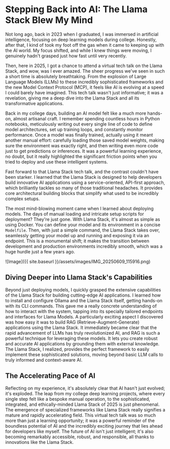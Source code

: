 # Stepping Back into AI: The Llama Stack Blew My Mind

Not long ago, back in 2023 when I graduated, I was immersed in artificial intelligence, focusing on deep learning models during college. Honestly, after that, I kind of took my foot off the gas when it came to keeping up with the AI world. My focus shifted, and while I knew things were moving, I genuinely hadn't grasped just how fast until very recently.


Then, here in 2025, I got a chance to attend a virtual tech talk on the Llama Stack, and wow, was I ever amazed. The sheer progress we've seen in such a short time is absolutely breathtaking. From the explosion of Large Language Models (LLMs) to these incredibly sophisticated frameworks and the new Model Context Protocol (MCP), it feels like AI is evolving at a speed I could barely have imagined. This tech talk wasn't just informative; it was a revelation, giving me a deep dive into the Llama Stack and all its transformative applications.


Back in my college days, building an AI model felt like a much more hands-on, almost artisanal craft. I remember spending countless hours in Python notebooks, meticulously writing out every single line of code to define model architectures, set up training loops, and constantly monitor performance. Once a model was finally trained, actually using it meant another manual effort: carefully loading those saved model weights, making sure the environment was exactly right, and then writing even more code just to get predictions or inferences. It was a powerful learning experience, no doubt, but it really highlighted the significant friction points when you tried to deploy and use these intelligent systems.


Fast forward to that Llama Stack tech talk, and the contrast couldn't have been starker. I learned that the Llama Stack is designed to help developers build innovative AI applications using a service-oriented, API-first approach, which brilliantly tackles so many of those traditional headaches. It provides core architectural building blocks that simplify what used to be incredibly complex setups.


The most mind-blowing moment came when I learned about deploying models. The days of manual loading and intricate setup scripts for deployment? They're just gone. With Llama Stack, it's almost as simple as using Docker. You can define your model and its environment in a concise `Modelfile`. Then, with just a simple command, the Llama Stack takes over, seamlessly getting your model up and running and exposing it via an endpoint. This is a monumental shift; it makes the transition between development and production environments incredibly smooth, which was a huge hurdle just a few years ago.

![Image]({{ site.baseurl }}/assets/images/IMG_20250609_115916.png)


## Diving Deeper into Llama Stack's Capabilities

Beyond just deploying models, I quickly grasped the extensive capabilities of the Llama Stack for building cutting-edge AI applications. I learned how to install and configure Ollama and the Llama Stack itself, getting hands-on with its CLI commands. This gave me a really concrete understanding of how to interact with the system, tapping into its specially tailored endpoints and interfaces for Llama Models.
A particularly exciting aspect I discovered was how easy it was to build RAG (Retrieve-Augment-Generate) applications using the Llama Stack. It immediately became clear that the rapid advancement of LLMs has truly revolutionized AI, and RAG is such a powerful technique for leveraging these models. It lets you create robust and accurate AI applications by grounding them with external knowledge. The Llama Stack, I realized, provides the perfect framework to easily implement these sophisticated solutions, moving beyond basic LLM calls to truly informed and context-aware AI.

## The Accelerating Pace of AI

Reflecting on my experience, it's absolutely clear that AI hasn't just evolved; it's exploded. The leap from my college deep learning projects, where every single step felt like a bespoke manual operation, to the sophisticated, integrated, and ethically-minded Llama Stack of 2025 is just phenomenal. The emergence of specialized frameworks like Llama Stack really signifies a mature and rapidly accelerating field. This virtual tech talk was so much more than just a learning opportunity; it was a powerful reminder of the boundless potential of AI and the incredibly exciting journey that lies ahead for developers like myself. The future of AI isn't just intelligent; it's also becoming remarkably accessible, robust, and responsible, all thanks to innovations like the Llama Stack.


